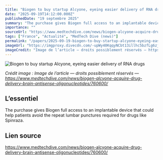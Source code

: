 ```yaml
---
title: "Biogen to buy startup Alcyone, eyeing easier delivery of RNA drugs"
date: "2025-09-19T14:12:00.000Z"
publishedDate: "19 septembre 2025"
summary: "The purchase gives Biogen full access to an implantable device that could help patients avoid the repeat lumbar punctures required for drugs like Spinraza."
importance: ""
sourceUrl: "https://www.medtechdive.com/news/biogen-alcyone-acquire-drug-delivery-brain-antisense-oligonucleotides/760600/"
tags: ["France", "Actualité", "MedTech Dive (news)"]
permalink: "/papers/2025-09-19-biogen-to-buy-startup-alcyone-eyeing-easier-delivery-of-rna-drugs"
imageUrl: "https://imgproxy.divecdn.com/-upWy40KqqyNCbt13illhc5bzfLg6zjS9jAiQip9PEs/g:ce/rs:fit:770:435/Z3M6Ly9kaXZlc2l0ZS1zdG9yYWdlL2RpdmVpbWFnZS9CaW9nZW5fUGhvdG9fMy5KUEc=.webp"
imageCredit: "Image de l’article — droits possiblement réservés — https://www.medtechdive.com/news/biogen-alcyone-acquire-drug-delivery-brain-antisense-oligonucleotides/760600/"
---
```


![Biogen to buy startup Alcyone, eyeing easier delivery of RNA drugs](https://imgproxy.divecdn.com/-upWy40KqqyNCbt13illhc5bzfLg6zjS9jAiQip9PEs/g:ce/rs:fit:770:435/Z3M6Ly9kaXZlc2l0ZS1zdG9yYWdlL2RpdmVpbWFnZS9CaW9nZW5fUGhvdG9fMy5KUEc=.webp)

*Crédit image : Image de l’article — droits possiblement réservés — https://www.medtechdive.com/news/biogen-alcyone-acquire-drug-delivery-brain-antisense-oligonucleotides/760600/*

## L’essentiel

The purchase gives Biogen full access to an implantable device that could help patients avoid the repeat lumbar punctures required for drugs like Spinraza.

## Lien source

https://www.medtechdive.com/news/biogen-alcyone-acquire-drug-delivery-brain-antisense-oligonucleotides/760600/
